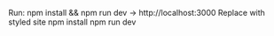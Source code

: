 Run: npm install && npm run dev → http://localhost:3000
Replace with styled site
npm install
npm run dev
